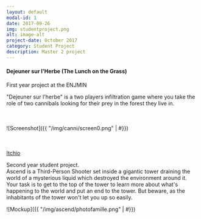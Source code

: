 ```yaml
---
layout: default
modal-id: 1
date: 2017-09-26
img: studentproject.png
alt: image-alt
project-date: October 2017
category: Student Project
description: Master 2 project
---
```


#### Dejeuner sur l'Herbe (The Lunch on the Grass)

First year project at the ENJMIN

"Dejeuner sur l'herbe" is a two players infiltration game where you take the role of two cannibals looking for their prey in the forest they live in.

<br><br>
![Screenshot]({{ "/img/canni/screen0.png" | #}})

<br><br>
[Itchio](https://cannibals.itch.io/djeuner-sur-lherbe)


Second year student project.  
Ascend is a Third-Person Shooter set inside a gigantic tower draining the world of a mysterious liquid which destroyed the environment around it. Your task is to get to the top of the tower to learn more about what's happening to the world and put an end to the tower. But beware, as the inhabitants of the tower won't let you up so easily.



![Mockup]({{ "/img/ascend/photofamille.png" | #}})

